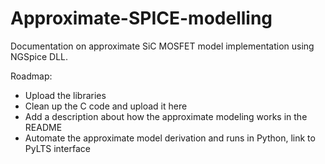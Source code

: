 # Approximate-SPICE-modelling
Documentation on approximate SiC MOSFET model implementation using NGSpice DLL.

Roadmap:
- Upload the libraries
- Clean up the C code and upload it here
- Add a description about how the approximate modeling works in the README
- Automate the approximate model derivation and runs in Python, link to PyLTS interface
